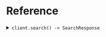# Reference
<details><summary><code>client.search() -> SearchResponse</code></summary>
<dl>
<dd>

#### 🔌 Usage

<dl>
<dd>

<dl>
<dd>

```java
client.search(
    SearchRequest
        .builder()
        .limit(1)
        .id("id")
        .date("date")
        .deadline(OffsetDateTime.parse("2024-01-15T09:30:00Z"))
        .bytes("bytes")
        .user(
            User
                .builder()
                .name("name")
                .tags(
                    Optional.of(
                        Arrays.asList("tags", "tags")
                    )
                )
                .build()
        )
        .userList(
            Arrays.asList(
                Optional.of(
                    User
                        .builder()
                        .name("name")
                        .tags(
                            Optional.of(
                                Arrays.asList("tags", "tags")
                            )
                        )
                        .build()
                )
            )
        )
        .excludeUser(
            Arrays.asList(
                Optional.of(
                    User
                        .builder()
                        .name("name")
                        .tags(
                            Optional.of(
                                Arrays.asList("tags", "tags")
                            )
                        )
                        .build()
                )
            )
        )
        .filter(
            Arrays.asList(Optional.of("filter"))
        )
        .neighborRequired(
            SearchRequestNeighborRequired.ofUser(
                User
                    .builder()
                    .name("name")
                    .tags(
                        Optional.of(
                            Arrays.asList("tags", "tags")
                        )
                    )
                    .build()
            )
        )
        .optionalDeadline(OffsetDateTime.parse("2024-01-15T09:30:00Z"))
        .keyValue(
            new HashMap<String, Optional<String>>() {{
                put("keyValue", Optional.of("keyValue"));
            }}
        )
        .optionalString("optionalString")
        .nestedUser(
            NestedUser
                .builder()
                .name("name")
                .user(
                    User
                        .builder()
                        .name("name")
                        .tags(
                            Optional.of(
                                Arrays.asList("tags", "tags")
                            )
                        )
                        .build()
                )
                .build()
        )
        .optionalUser(
            User
                .builder()
                .name("name")
                .tags(
                    Optional.of(
                        Arrays.asList("tags", "tags")
                    )
                )
                .build()
        )
        .neighbor(
            User
                .builder()
                .name("name")
                .tags(
                    Optional.of(
                        Arrays.asList("tags", "tags")
                    )
                )
                .build()
        )
        .build()
);
```
</dd>
</dl>
</dd>
</dl>

#### ⚙️ Parameters

<dl>
<dd>

<dl>
<dd>

**limit:** `Integer` 
    
</dd>
</dl>

<dl>
<dd>

**id:** `String` 
    
</dd>
</dl>

<dl>
<dd>

**date:** `String` 
    
</dd>
</dl>

<dl>
<dd>

**deadline:** `OffsetDateTime` 
    
</dd>
</dl>

<dl>
<dd>

**bytes:** `String` 
    
</dd>
</dl>

<dl>
<dd>

**user:** `User` 
    
</dd>
</dl>

<dl>
<dd>

**userList:** `Optional<User>` 
    
</dd>
</dl>

<dl>
<dd>

**optionalDeadline:** `Optional<OffsetDateTime>` 
    
</dd>
</dl>

<dl>
<dd>

**keyValue:** `Optional<Map<String, Optional<String>>>` 
    
</dd>
</dl>

<dl>
<dd>

**optionalString:** `Optional<String>` 
    
</dd>
</dl>

<dl>
<dd>

**nestedUser:** `Optional<NestedUser>` 
    
</dd>
</dl>

<dl>
<dd>

**optionalUser:** `Optional<User>` 
    
</dd>
</dl>

<dl>
<dd>

**excludeUser:** `Optional<User>` 
    
</dd>
</dl>

<dl>
<dd>

**filter:** `Optional<String>` 
    
</dd>
</dl>

<dl>
<dd>

**neighbor:** `Optional<User>` 
    
</dd>
</dl>

<dl>
<dd>

**neighborRequired:** `SearchRequestNeighborRequired` 
    
</dd>
</dl>
</dd>
</dl>


</dd>
</dl>
</details>
